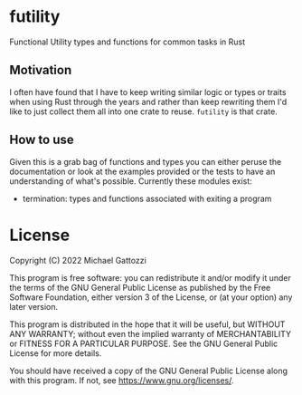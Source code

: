 # futility
Functional Utility types and functions for common tasks in Rust

## Motivation
I often have found that I have to keep writing similar logic or types or traits
when using Rust through the years and rather than keep rewriting them I'd like
to just collect them all into one crate to reuse. `futility` is that crate.

## How to use
Given this is a grab bag of functions and types you can either peruse the
documentation or look at the examples provided or the tests to have an
understanding of what's possible. Currently these modules exist:

- termination: types and functions associated with exiting a program

# License
Copyright (C) 2022 Michael Gattozzi

This program is free software: you can redistribute it and/or modify
it under the terms of the GNU General Public License as published by
the Free Software Foundation, either version 3 of the License, or
(at your option) any later version.

This program is distributed in the hope that it will be useful,
but WITHOUT ANY WARRANTY; without even the implied warranty of
MERCHANTABILITY or FITNESS FOR A PARTICULAR PURPOSE.  See the
GNU General Public License for more details.

You should have received a copy of the GNU General Public License
along with this program.  If not, see <https://www.gnu.org/licenses/>.
